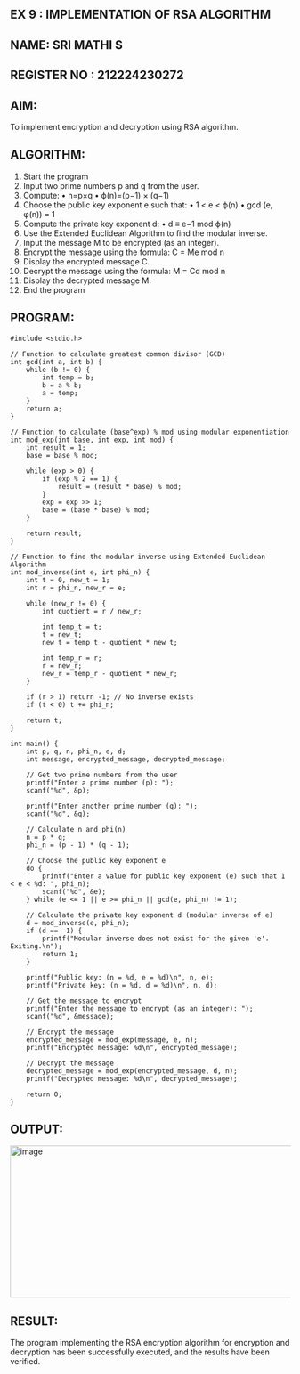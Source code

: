 ## EX 9 : IMPLEMENTATION OF RSA ALGORITHM
## NAME: SRI MATHI S
## REGISTER NO : 212224230272

## AIM:

To implement encryption and decryption using RSA algorithm.

## ALGORITHM:

1.	Start the program
2.	Input two prime numbers p and q from the user.
3.	Compute:
•	n=p×q
•	ϕ(n)=(p−1) × (q−1)
4.	Choose the public key exponent e such that:
•	1 < e < ϕ(n)
•	gcd (e, φ(n)) = 1
5.	Compute the private key exponent d:
•	d ≡ e−1 mod ϕ(n)
6.	Use the Extended Euclidean Algorithm to find the modular inverse.
7.	Input the message M to be encrypted (as an integer).
8.	Encrypt the message using the formula:
C = Me mod n
9.	Display the encrypted message C.
10.	Decrypt the message using the formula:
M = Cd mod n
11.	Display the decrypted message M.
12.	End the program
 
## PROGRAM:

```
#include <stdio.h>

// Function to calculate greatest common divisor (GCD)
int gcd(int a, int b) {
    while (b != 0) {
        int temp = b;
        b = a % b;
        a = temp;
    }
    return a;
}

// Function to calculate (base^exp) % mod using modular exponentiation
int mod_exp(int base, int exp, int mod) {
    int result = 1;
    base = base % mod;
    
    while (exp > 0) {
        if (exp % 2 == 1) {
            result = (result * base) % mod;
        }
        exp = exp >> 1;
        base = (base * base) % mod;
    }

    return result;
}

// Function to find the modular inverse using Extended Euclidean Algorithm
int mod_inverse(int e, int phi_n) {
    int t = 0, new_t = 1;
    int r = phi_n, new_r = e;

    while (new_r != 0) {
        int quotient = r / new_r;

        int temp_t = t;
        t = new_t;
        new_t = temp_t - quotient * new_t;

        int temp_r = r;
        r = new_r;
        new_r = temp_r - quotient * new_r;
    }

    if (r > 1) return -1; // No inverse exists
    if (t < 0) t += phi_n;

    return t;
}

int main() {
    int p, q, n, phi_n, e, d;
    int message, encrypted_message, decrypted_message;

    // Get two prime numbers from the user
    printf("Enter a prime number (p): ");
    scanf("%d", &p);

    printf("Enter another prime number (q): ");
    scanf("%d", &q);

    // Calculate n and phi(n)
    n = p * q;
    phi_n = (p - 1) * (q - 1);

    // Choose the public key exponent e
    do {
        printf("Enter a value for public key exponent (e) such that 1 < e < %d: ", phi_n);
        scanf("%d", &e);
    } while (e <= 1 || e >= phi_n || gcd(e, phi_n) != 1);

    // Calculate the private key exponent d (modular inverse of e)
    d = mod_inverse(e, phi_n);
    if (d == -1) {
        printf("Modular inverse does not exist for the given 'e'. Exiting.\n");
        return 1;
    }

    printf("Public key: (n = %d, e = %d)\n", n, e);
    printf("Private key: (n = %d, d = %d)\n", n, d);

    // Get the message to encrypt
    printf("Enter the message to encrypt (as an integer): ");
    scanf("%d", &message);

    // Encrypt the message
    encrypted_message = mod_exp(message, e, n);
    printf("Encrypted message: %d\n", encrypted_message);

    // Decrypt the message
    decrypted_message = mod_exp(encrypted_message, d, n);
    printf("Decrypted message: %d\n", decrypted_message);

    return 0;
}

```


## OUTPUT:

<img width="745" height="273" alt="image" src="https://github.com/user-attachments/assets/7aed2507-021c-4de6-8ab1-5c6bd34d5c3d" />



## RESULT:
The program implementing the RSA encryption algorithm for encryption and decryption has been successfully executed, and the results have been verified.
